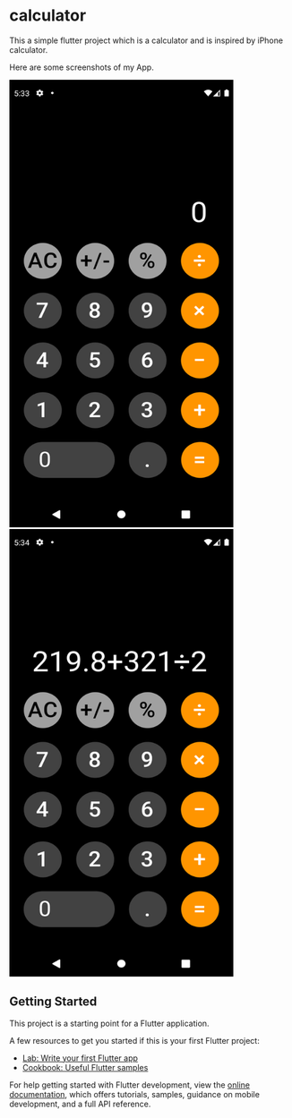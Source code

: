 # calculator

This a simple flutter project which is a calculator and is inspired by iPhone calculator.

Here are some screenshots of my App.

<img src="images/shot1.png" width="400" height="800">
<img src="images/shot2.png" width="400" height="800">

## Getting Started

This project is a starting point for a Flutter application.

A few resources to get you started if this is your first Flutter project:

- [Lab: Write your first Flutter app](https://docs.flutter.dev/get-started/codelab)
- [Cookbook: Useful Flutter samples](https://docs.flutter.dev/cookbook)

For help getting started with Flutter development, view the
[online documentation](https://docs.flutter.dev/), which offers tutorials,
samples, guidance on mobile development, and a full API reference.
